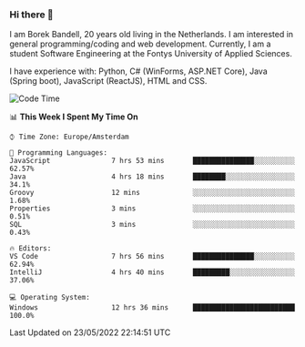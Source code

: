 ### Hi there 👋

I am Borek Bandell, 20 years old living in the Netherlands. I am interested in general programming/coding and web development. Currently, I am a student Software Engineering at the Fontys University of Applied Sciences.

I have experience with: Python, C# (WinForms, ASP.NET Core), Java (Spring boot), JavaScript (ReactJS), HTML and CSS.

<!--START_SECTION:waka-->
![Code Time](http://img.shields.io/badge/Code%20Time-0%20secs-blue)

📊 **This Week I Spent My Time On** 

```text
⌚︎ Time Zone: Europe/Amsterdam

💬 Programming Languages: 
JavaScript               7 hrs 53 mins       ███████████████░░░░░░░░░░   62.57% 
Java                     4 hrs 18 mins       ████████░░░░░░░░░░░░░░░░░   34.1% 
Groovy                   12 mins             ░░░░░░░░░░░░░░░░░░░░░░░░░   1.68% 
Properties               3 mins              ░░░░░░░░░░░░░░░░░░░░░░░░░   0.51% 
SQL                      3 mins              ░░░░░░░░░░░░░░░░░░░░░░░░░   0.43%

🔥 Editors: 
VS Code                  7 hrs 56 mins       ███████████████░░░░░░░░░░   62.94% 
IntelliJ                 4 hrs 40 mins       █████████░░░░░░░░░░░░░░░░   37.06%

💻 Operating System: 
Windows                  12 hrs 36 mins      █████████████████████████   100.0%

```


 Last Updated on 23/05/2022 22:14:51 UTC
<!--END_SECTION:waka-->

<!--**tcBorek2002/tcBorek2002** is a ✨ _special_ ✨ repository because its `README.md` (this file) appears on your GitHub profile.

Here are some ideas to get you started:

- 🔭 I’m currently working on ...
- 🌱 I’m currently learning ...
- 👯 I’m looking to collaborate on ...
- 🤔 I’m looking for help with ...
- 💬 Ask me about ...
- 📫 How to reach me: ...
- 😄 Pronouns: ...
- ⚡ Fun fact: ...
-->
